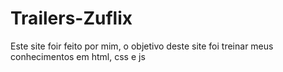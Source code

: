  <h1>Trailers-Zuflix</h1>
 <p>Este site foir feito por mim, o objetivo deste site foi treinar meus conhecimentos em html, css e js </p>
